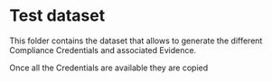 # Test dataset

This folder contains the dataset that allows to generate the different Compliance Credentials and associated Evidence.

Once all the Credentials are available they are copied
